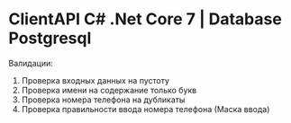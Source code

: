 # ClientAPI C# .Net Core 7 | Database Postgresql
Валидации:
1) Проверка входных данных на пустоту
2) Проверка имени на содержание только букв
3) Проверка номера телефона на дубликаты
4) Проверка правильности ввода номера телефона (Маска ввода)
